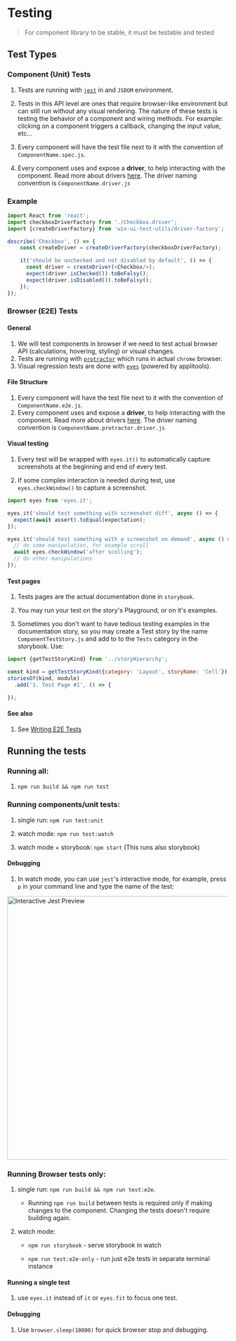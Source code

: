 # Testing

> For component library to be stable, it must be testable and tested

## Test Types

### Component (Unit) Tests

1. Tests are running with [`jest`](https://facebook.github.io/jest/) in and `JSDOM` environment.

1. Tests in this API level are ones that require browser-like environment but can still run without any visual rendering. The nature of these tests is testing the behavior of a component and wiring methods. For example: clicking on a component triggers a callback, changing the input value, etc...

1. Every component will have the test file next to it with the convention of `ComponentName.spec.js`.

1. Every component uses and expose a **driver**, to help interacting with the component. Read more about drivers [here](./TEST_DRIVERS.md). The driver naming convention is `ComponentName.driver.js`

### Example
```js
import React from 'react';
import checkboxDriverFactory from './Checkbox.driver';
import {createDriverFactory} from 'wix-ui-test-utils/driver-factory';

describe('Checkbox', () => {
    const createDriver = createDriverFactory(checkboxDriverFactory);

    it('should be unchecked and not disabled by default', () => {
      const driver = createDriver(<Checkbox/>);
      expect(driver.isChecked()).toBeFalsy();
      expect(driver.isDisabled()).toBeFalsy();
    });
});
```

### Browser (E2E) Tests

#### General

1. We will test components in browser if we need to test actual browser API (calculations, hovering, styling) or visual changes.
1. Tests are running with [`protractor`](http://www.protractortest.org/#/) which runs in actual `chrome` browser.
1. Visual regression tests are done with [`eyes`](https://github.com/wix/eyes.it) (powered by applitools).

#### File Structure

1. Every component will have the test file next to it with the convention of `ComponentName.e2e.js`.
1. Every component uses and expose a **driver**, to help interacting with the component. Read more about drivers [here](./TEST_DRIVERS.md). The driver naming convention is `ComponentName.protractor.driver.js`

#### Visual testing

1. Every test will be wrapped with `eyes.it()` to automatically capture screenshots at the beginning and end of every test.

1. If some complex interaction is needed during test, use `eyes.checkWindow()` to capture a screenshot.

```js
import eyes from 'eyes.it';

eyes.it('should test something with screenshot diff', async () => {
  expect(await assert).toEqual(expectation);
});

eyes.it('should test something with a screenshot on demand', async () => {
  // do some manipulation, for example scroll
  await eyes.checkWindow('after scolling');
  // do other manipulations
});
```

#### Test pages

1. Tests pages are the actual documentation done in `storybook`.

1. You may run your test on the story's Playground, or on it's examples.

1. Sometimes you don't want to have tedious testing examples in the documentation story, so you may create a Test story by the name `ComponentTestStory.js` and add to to the `Tests` category in the storybook. Use:

```js
import {getTestStoryKind} from '../storyHierarchy';

const kind = getTestStoryKind({category: 'Layout', storyName: 'Cell'});
storiesOf(kind, module)
  .add('1. Test Page #1', () => {

});
```

#### See also

1. See [Writing E2E Tests](./WRITING_E2E_TESTS.md)

## Running the tests

### Running all:

1. `npm run build && npm run test`

### Running components/unit tests:

1. single run: `npm run test:unit`

1. watch mode: `npm run test:watch`

1. watch mode + storybook: `npm start` (This runs also storybook)

#### Debugging

1. In watch mode, you can use `jest`'s interactive mode, for example, press `p` in your command line and type the name of the test:
<img src="https://raw.githubusercontent.com/wix/wix-style-react/master/docs/assets/jest-interactive.png" alt="Interactive Jest Preview" width="600">

### Running Browser tests only:

1. single run: `npm run build && npm run test:e2e`.
    - Running `npm run build` between tests is required only if making changes to the component. Changing the tests doesn't require building again.

1. watch mode:

    - `npm run storybook` - serve storybook in watch

    - `npm run test:e2e-only` - run just e2e tests in separate terminal instance

#### Running a single test

1. use `eyes.it` instead of `it` or `eyes.fit` to focus one test.

#### Debugging

1. Use `browser.sleep(10000)` for quick browser stop and debugging.
